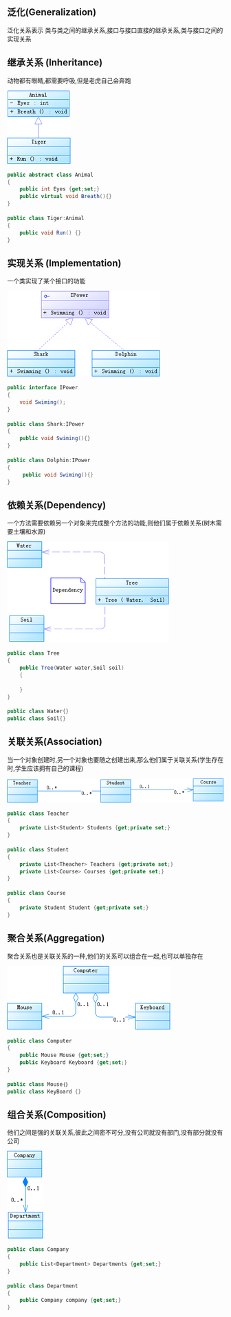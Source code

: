 ## 泛化(Generalization)
泛化关系表示 类与类之间的继承关系,接口与接口直接的继承关系,类与接口之间的实现关系


## 继承关系 (Inheritance)
动物都有眼睛,都需要呼吸,但是老虎自己会奔跑

![Inheritance](https://raw.githubusercontent.com/neoshero/CloudNotes/master/Images/UML/Inheritance.png)
```C#
public abstract class Animal 
{
    public int Eyes {get;set;}
    public virtual void Breath(){}
}

public class Tiger:Animal
{
    public void Run() {}
}
```

## 实现关系 (Implementation)
一个类实现了某个接口的功能

![Implementation](https://raw.githubusercontent.com/neoshero/CloudNotes/master/Images/UML/Implementation.png)
```C#
public interface IPower
{
    void Swiming();
}

public class Shark:IPower
{
    public void Swiming(){}
}

public class Dolphin:IPower
{
     public void Swiming(){}
}

```

## 依赖关系(Dependency)
一个方法需要依赖另一个对象来完成整个方法的功能,则他们属于依赖关系(树木需要土壤和水源)

![Dependency](https://raw.githubusercontent.com/neoshero/CloudNotes/master/Images/UML/Dependency.png)
```C#
public class Tree
{
    public Tree(Water water,Soil soil)
    {

    }
}

public class Water{}
public class Soil{}
```

## 关联关系(Association)
当一个对象创建时,另一个对象也要随之创建出来,那么他们属于关联关系(学生存在时,学生应该拥有自己的课程)

![Association](https://raw.githubusercontent.com/neoshero/CloudNotes/master/Images/UML/Association.png)
```C#
public class Teacher
{
    private List<Student> Students {get;private set;}
}

public class Student
{
    private List<Theacher> Teachers {get;private set;}
    private List<Course> Courses {get;private set;}
}

public class Course 
{
    private Student Student {get;private set;}
}
```

## 聚合关系(Aggregation)
聚合关系也是关联关系的一种,他们的关系可以组合在一起,也可以单独存在

![Aggregation](https://raw.githubusercontent.com/neoshero/CloudNotes/master/Images/UML/Aggregation.png)
```C#
public class Computer
{
    public Mouse Mouse {get;set;}
    public Keyboard Keyboard {get;set;}
}

public class Mouse｛｝
public class KeyBoard {}
```

## 组合关系(Composition)
他们之间是强的关联关系,彼此之间密不可分,没有公司就没有部门,没有部分就没有公司

![Composition](https://raw.githubusercontent.com/neoshero/CloudNotes/master/Images/UML/Composition.png)
```C#
public class Company
{
    public List<Department> Departments {get;set;}
}

public class Department
{
    public Company company {get;set;}
}
```